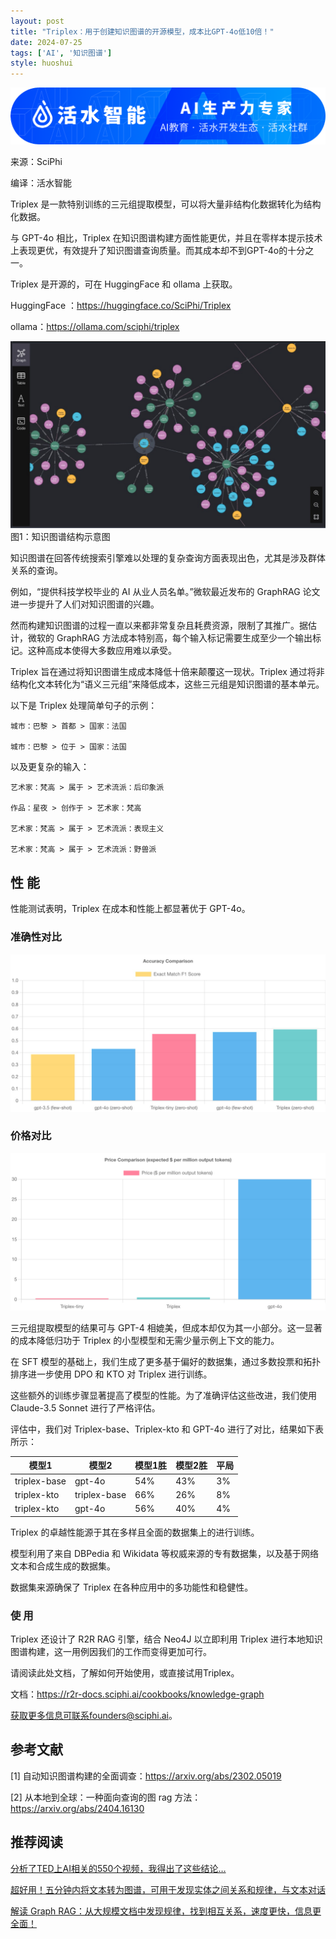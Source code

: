 ```yaml
---
layout: post
title: "Triplex：用于创建知识图谱的开源模型，成本比GPT-4o低10倍！"
date: 2024-07-25
tags: ['AI', '知识图谱']
style: huoshui
---
```


![](/assets/images/5692de5effa246b69e38b435e6562e25.png)

来源：SciPhi

编译：活水智能

Triplex 是一款特别训练的三元组提取模型，可以将大量非结构化数据转化为结构化数据。

与 GPT-4o 相比，Triplex
在知识图谱构建方面性能更优，并且在零样本提示技术上表现更优，有效提升了知识图谱查询质量。而其成本却不到GPT-4o的十分之一。

Triplex 是开源的，可在 HuggingFace 和 ollama 上获取。

HuggingFace ：https://huggingface.co/SciPhi/Triplex

ollama：https://ollama.com/sciphi/triplex

  

![](/assets/images/a5237ab6bfb94d2ba37a4c3871fc6eb4.png)图1：知识图谱结构示意图

知识图谱在回答传统搜索引擎难以处理的复杂查询方面表现出色，尤其是涉及群体关系的查询。

例如，“提供科技学校毕业的 AI 从业人员名单。”微软最近发布的 GraphRAG 论文进一步提升了人们对知识图谱的兴趣。

然而构建知识图谱的过程一直以来都非常复杂且耗费资源，限制了其推广。据估计，微软的 GraphRAG
方法成本特别高，每个输入标记需要生成至少一个输出标记。这种高成本使得大多数应用难以承受。

Triplex 旨在通过将知识图谱生成成本降低十倍来颠覆这一现状。Triplex
通过将非结构化文本转化为“语义三元组”来降低成本，这些三元组是知识图谱的基本单元。

以下是 Triplex 处理简单句子的示例：

    
    城市：巴黎 > 首都 > 国家：法国  
      
    城市：巴黎 > 位于 > 国家：法国

以及更复杂的输入：

    
    
    艺术家：梵高 > 属于 > 艺术流派：后印象派  
      
    作品：星夜 > 创作于 > 艺术家：梵高  
      
    艺术家：梵高 > 属于 > 艺术流派：表现主义  
      
    艺术家：梵高 > 属于 > 艺术流派：野兽派

## 性 能

性能测试表明，Triplex 在成本和性能上都显著优于 GPT-4o。

### 准确性对比

![](/assets/images/288ae6a21d4345c1aba1508462f7ddf2.png)

### 价格对比

![](/assets/images/a205d20d82894981870521820fc3dfee.png)

三元组提取模型的结果可与 GPT-4 相媲美，但成本却仅为其一小部分。这一显著的成本降低归功于 Triplex 的小型模型和无需少量示例上下文的能力。

在 SFT 模型的基础上，我们生成了更多基于偏好的数据集，通过多数投票和拓扑排序进一步使用 DPO 和 KTO 对 Triplex 进行训练。

这些额外的训练步骤显著提高了模型的性能。为了准确评估这些改进，我们使用 Claude-3.5 Sonnet 进行了严格评估。

评估中，我们对 Triplex-base、Triplex-kto 和 GPT-4o 进行了对比，结果如下表所示：

模型1| 模型2| 模型1胜| 模型2胜| 平局  
---|---|---|---|---  
triplex-base| gpt-4o| 54%| 43%| 3%  
triplex-kto| triplex-base| 66%| 26%| 8%  
triplex-kto| gpt-4o| 56%| 40%| 4%  
  
Triplex 的卓越性能源于其在多样且全面的数据集上的进行训练。

模型利用了来自 DBPedia 和 Wikidata 等权威来源的专有数据集，以及基于网络文本和合成生成的数据集。

数据集来源确保了 Triplex 在各种应用中的多功能性和稳健性。

### 使 用

Triplex 还设计了 R2R RAG 引擎，结合 Neo4J 以立即利用 Triplex 进行本地知识图谱构建，这一用例因我们的工作而变得更加可行。

请阅读此处文档，了解如何开始使用，或直接试用Triplex。

文档：https://r2r-docs.sciphi.ai/cookbooks/knowledge-graph

获取更多信息可联系founders@sciphi.ai。

  

## 参考文献

[1] 自动知识图谱构建的全面调查：https://arxiv.org/abs/2302.05019

[2] 从本地到全球：一种面向查询的图 rag 方法：https://arxiv.org/abs/2404.16130

  

## 推荐阅读

[分析了TED上AI相关的550个视频，我得出了这些结论…](http://mp.weixin.qq.com/s?__biz=Mzk0OTY0NzM1Ng==&mid=2247486528&idx=1&sn=501b5c2c5cc34bf6636997962f42f872&chksm=c3546ed3f423e7c5a634e67aea3e6e2eeff94d2ef9a9c026f64ce7fd0ba56be76899c22cb9f9&scene=21#wechat_redirect)  

[超好用！五分钟内将文本转为图谱，可用于发现实体之间关系和规律，与文本对话](http://mp.weixin.qq.com/s?__biz=Mzk0OTY0NzM1Ng==&mid=2247486457&idx=1&sn=e801511901e60a9058b443819eaaaf60&chksm=c354696af423e07cf55e3fdc59375b352e493f6ab3cf282d199f74ca9b2556cb797671cb2418&scene=21#wechat_redirect)  

[解读 Graph RAG：从大规模文档中发现规律，找到相互关系，速度更快，信息更全面！](http://mp.weixin.qq.com/s?__biz=Mzk0OTY0NzM1Ng==&mid=2247486198&idx=1&sn=fe870f73635f7e97d576fb81c20befe2&chksm=c3546865f423e173293ec3697258a848a7dff22690a4b9cad0a91abdce7745760d98c5b16281&scene=21#wechat_redirect)